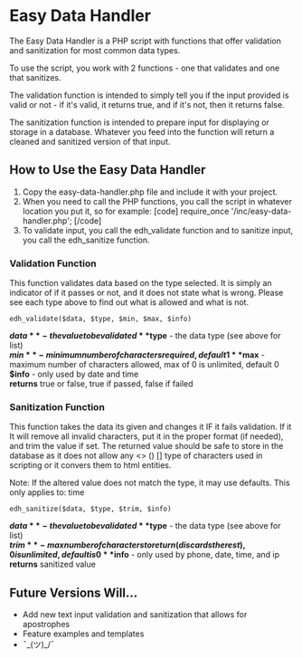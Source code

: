 # Easy Data Handler
The Easy Data Handler is a PHP script with functions that offer validation and sanitization for most common data types. 

To use the script, you work with 2 functions - one that validates and one that sanitizes. 

The validation function is intended to simply tell you if the input provided is valid or not - if it's valid, it returns true, and if it's not, then it returns false. 

The sanitization function is intended to prepare input for displaying or storage in a database. Whatever you feed into the function will return a cleaned and sanitized version of that input. 

## How to Use the Easy Data Handler
1. Copy the easy-data-handler.php file and include it with your project. 
2. When you need to call the PHP functions, you call the script in whatever location you put it, so for example: 
[code]
require_once '/inc/easy-data-handler.php';
[/code]
3. To validate input, you call the edh_validate function and to sanitize input, you call the edh_sanitize function. 

### Validation Function
This function validates data based on the type selected. It is simply an indicator of if it passes or not, and it does not state what is wrong. Please see each type above to find out what is allowed and what is not.

    edh_validate($data, $type, $min, $max, $info)

**$data** - the value to be validated  
**$type** - the data type (see above for list)  
**$min** - minimum number of characters required, default 1  
**$max** - maximum number of characters allowed, max of 0 is unlimited, default 0  
**$info** - only used by date and time  
**returns** true or false, true if passed, false if failed  

### Sanitization Function 
This function takes the data its given and changes it IF it fails validation. If it It will remove all invalid characters, put it in the proper format (if needed), and trim the value if set. The returned value should be safe to store in the database as it does not allow any <> () [] type of characters used in scripting or it convers them to html entities.

Note: If the altered value does not match the type, it may use defaults. This only applies to: time

    edh_sanitize($data, $type, $trim, $info)

**$data** - the value to be validated  
**$type** - the data type (see above for list)  
**$trim** - max number of characters to return (discards the rest), 0 is unlimited, default is 0  
**$info** - only used by phone, date, time, and ip  
**returns** sanitized value  

## Future Versions Will...
* Add new text input validation and sanitization that allows for apostrophes
* Feature examples and templates
* ¯\_(ツ)_/¯
